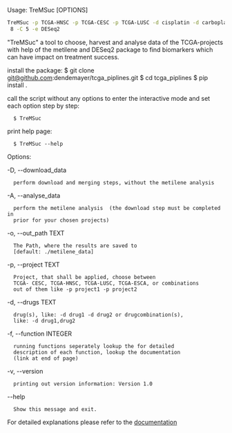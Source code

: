 Usage: TreMSuc [OPTIONS]

```bash
TreMSuc -p TCGA-HNSC -p TCGA-CESC -p TCGA-LUSC -d cisplatin -d carboplatin,paclitaxel -d carboplatin -o /scr/palinca/gabor/TCGA-pipeline -c 40 -e metilene -t 5 -t 10 -C
 8 -C 5 -e DESeq2
```

  "TreMSuc" a tool to choose, harvest and analyse  data of
  the TCGA-projects with help of the metilene and DESeq2 package to find
  biomarkers which can have impact on treatment success.

  install the package:
    $ git clone git@github.com:dendemayer/tcga_piplines.git
    $ cd tcga_piplines
    $ pip install .

  call the script without any options to enter the interactive mode and set
  each option step by step:

      $ TreMSuc

  print help page:

      $ TreMSuc --help

Options:  

  -D, --download_data

      perform download and merging steps, without the metilene analysis  

  -A, --analyse_data

      perform the metilene analysis  (the download step must be completed in
      prior for your chosen projects)
    
  -o, --out_path TEXT
  
      The Path, where the results are saved to  
      [default: ./metilene_data]  

  -p, --project TEXT
  
      Project, that shall be applied, choose between  
      TCGA- CESC, TCGA-HNSC, TCGA-LUSC, TCGA-ESCA, or combinations  
      out of them like -p project1 -p project2  
  -d, --drugs TEXT
  
      drug(s), like: -d drug1 -d drug2 or drugcombination(s),  
      like: -d drug1,drug2  


  -f, --function INTEGER
  
      running functions seperately lookup the for detailed  
      description of each function, lookup the documentation  
      (link at end of page)

  -v, --version
  
      printing out version information: Version 1.0
  --help
  
      Show this message and exit.  
  
For detailed explanations please refer to the [documentation](doc/_build/html/index.html)

